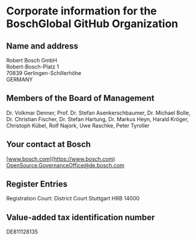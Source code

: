 # Corporate information for the BoschGlobal GitHub Organization

## Name and address

Robert Bosch GmbH  
Robert-Bosch-Platz 1  
70839 Gerlingen-Schillerhöhe  
GERMANY

## Members of the Board of Management

Dr. Volkmar Denner, Prof. Dr. Stefan Asenkerschbaumer, Dr. Michael Bolle, Dr. Christian Fischer, Dr. Stefan Hartung, Dr. Markus Heyn, Harald Kröger, Christoph Kübel, Rolf Najork, Uwe Raschke, Peter Tyroller

## Your contact at Bosch

[www.bosch.com](https://www.bosch.com)  
[OpenSource.GovernanceOffice@de.bosch.com](mailto:OpenSource.GovernanceOffice@de.bosch.com)

## Register Entries

Registration Court: District Court Stuttgart HRB 14000

## Value-added tax identification number

DE811128135
